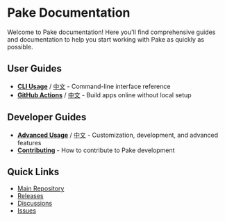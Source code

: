 # Pake Documentation

Welcome to Pake documentation! Here you'll find comprehensive guides and documentation to help you start working with Pake as quickly as possible.

## User Guides

- **[CLI Usage](cli-usage.md)** / [中文](cli-usage_CN.md) - Command-line interface reference
- **[GitHub Actions](github-actions-usage.md)** / [中文](github-actions-usage_CN.md) - Build apps online without local setup

## Developer Guides

- **[Advanced Usage](advanced-usage.md)** / [中文](advanced-usage_CN.md) - Customization, development, and advanced features
- **[Contributing](../CONTRIBUTING.md)** - How to contribute to Pake development

## Quick Links

- [Main Repository](https://github.com/tw93/Pake)
- [Releases](https://github.com/tw93/Pake/releases)
- [Discussions](https://github.com/tw93/Pake/discussions)
- [Issues](https://github.com/tw93/Pake/issues)
